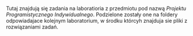 Tutaj znajdują się zadania na laboratioria z przedmiotu pod nazwą *Projektu Programistycznego Indywidualnego*.
Podzielone zostały one na foldery odpowiadajace kolejnym laboratorium, w środku którcyh znajduja sie pliki z rozwiązaniami zadań.